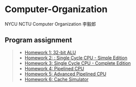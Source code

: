 # Computer-Organization
NYCU NCTU
Computer Organization 李毅郎 

## Program assignment
>* [Homework 1: 32-bit ALU](/CO_Lab1)
>* [Homework 2: : Single Cycle CPU - Simple Edition](/CO_Lab2)
>* [Homework 3: Single Cycle CPU - Complete Edition](/CO_Lab3)
>* [Homework 4: Pipelined CPU](/CO_Lab4)
>* [Homework 5: Advanced Pipelined CPU](/CO_Lab5)
>* [Homework 6: Cache Simulator](/CO_Lab6)
